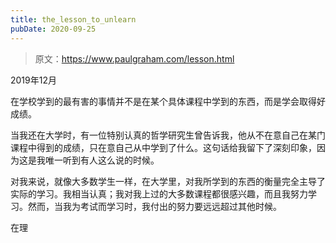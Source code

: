 ```yaml
---
title: the_lesson_to_unlearn
pubDate: 2020-09-25
---
```


> 原文：https://www.paulgraham.com/lesson.html 

            
2019年12月

在学校学到的最有害的事情并不是在某个具体课程中学到的东西，而是学会取得好成绩。

当我还在大学时，有一位特别认真的哲学研究生曾告诉我，他从不在意自己在某门课程中得到的成绩，只在意自己从中学到了什么。这句话给我留下了深刻印象，因为这是我唯一听到有人这么说的时候。

对我来说，就像大多数学生一样，在大学里，对我所学到的东西的衡量完全主导了实际的学习。我相当认真；我对我上过的大多数课程都很感兴趣，而且我努力学习。然而，当我为考试而学习时，我付出的努力要远远超过其他时候。

在理